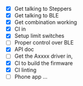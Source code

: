 - [x] Get talking to Steppers
- [x] Get talking to BLE
- [x] Get combination working
- [x] CI in
- [x] Setup limit switches
- [ ] Proper control over BLE
- [x] API doc
- [ ] Get the Axxxx driver in,
- [x] CI to build the firmware
- [x] CI linting
- [ ] Phone app ...
